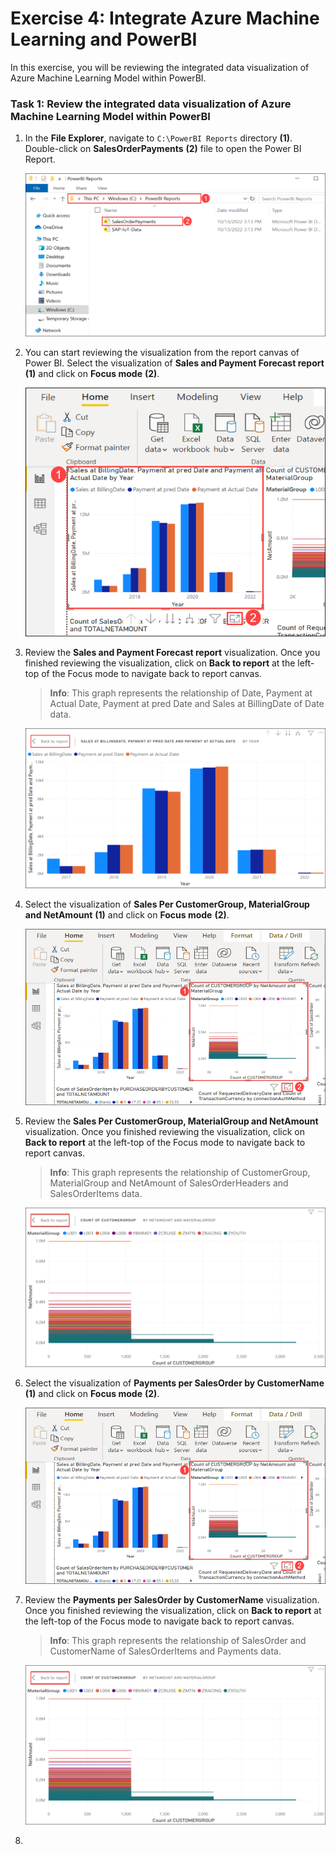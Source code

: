 # Exercise 4: Integrate Azure Machine Learning and PowerBI

In this exercise, you will be reviewing the integrated data visualization of Azure Machine Learning Model within PowerBI.

### Task 1: Review the integrated data visualization of Azure Machine Learning Model within PowerBI

1. In the **File Explorer**, navigate to `C:\PowerBI Reports` directory **(1)**. Double-click on **SalesOrderPayments** **(2)** file to open the Power BI Report.

   ![](media/auto-ex4-step1.png)
   
2. You can start reviewing the visualization from the report canvas of Power BI. Select the visualization of **Sales and Payment Forecast report** **(1)** and click on **Focus mode** **(2)**.

   ![](media/auto-ex4-step2.png)
   
3. Review the **Sales and Payment Forecast report** visualization. Once you finished reviewing the visualization, click on **Back to report** at the left-top of the Focus mode to navigate back to report canvas.

   > **Info**: This graph represents the relationship of Date, Payment at Actual Date, Payment at pred Date and Sales at BillingDate of Date data.

   ![](media/auto-ex4-step3.png)
   
4. Select the visualization of **Sales Per CustomerGroup, MaterialGroup and NetAmount** **(1)** and click on **Focus mode** **(2)**.

   ![](media/auto-ex4-step4.png)
   
5. Review the **Sales Per CustomerGroup, MaterialGroup and NetAmount** visualization. Once you finished reviewing the visualization, click on **Back to report** at the left-top of the Focus mode to navigate back to report canvas.

   > **Info**: This graph represents the relationship of CustomerGroup, MaterialGroup and NetAmount of SalesOrderHeaders and SalesOrderItems data.

   ![](media/auto-ex4-step5.png)
   
6. Select the visualization of **Payments per SalesOrder by CustomerName** **(1)** and click on **Focus mode** **(2)**.

   ![](media/auto-ex4-step4.png)
   
7. Review the **Payments per SalesOrder by CustomerName** visualization. Once you finished reviewing the visualization, click on **Back to report** at the left-top of the Focus mode to navigate back to report canvas.

   > **Info**: This graph represents the relationship of SalesOrder and CustomerName of SalesOrderItems and Payments data.

   ![](media/auto-ex4-step5.png)   
   
8.    
   
   
   
   
